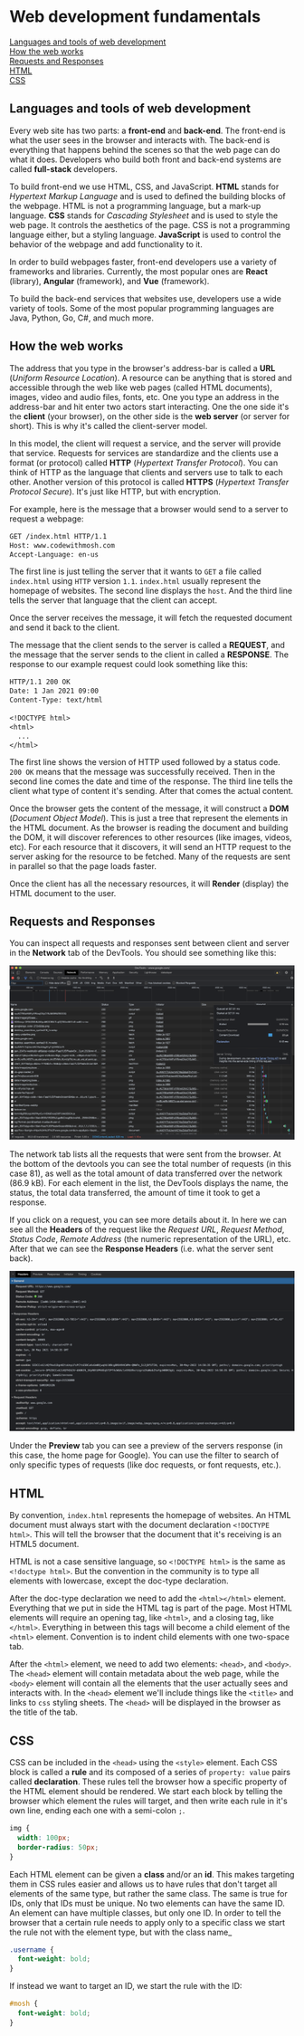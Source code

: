 # Web development fundamentals

[Languages and tools of web development](#languages-and-tools-of-web-development)  
[How the web works](#how-the-web-works)  
[Requests and Responses](#requests-and-responses)  
[HTML](#html)  
[CSS](#css)  

## Languages and tools of web development

Every web site has two parts: a **front-end** and **back-end**. The front-end is what the user sees in the browser and interacts with. The back-end is everything that happens behind the scenes so that the web page can do what it does. Developers who build both front and back-end systems are called **full-stack** developers.

To build front-end we use HTML, CSS, and JavaScript. **HTML** stands for *Hypertext Markup Language* and is used to defined the building blocks of the webpage. HTML is not a programming language, but a mark-up language. **CSS** stands for *Cascading Stylesheet* and is used to style the web page. It controls the aesthetics of the page. CSS is not a programming language either, but a styling language. **JavaScript** is used to control the behavior of the webpage and add functionality to it.

In order to build webpages faster, front-end developers use a variety of frameworks and libraries. Currently, the most popular ones are **React** (library), **Angular** (framework), and **Vue** (framework).

To build the back-end services that websites use, developers use a wide variety of tools. Some of the most popular programming languages are Java, Python, Go, C#, and much more.

## How the web works

The address that you type in the browser's address-bar is called a **URL** (*Uniform Resource Location*). A resource can be anything that is stored and accessible through the web like web pages (called HTML documents), images, video and audio files, fonts, etc. One you type an address in the address-bar and hit enter two actors start interacting. One the one side it's the **client** (your browser), on the other side is the **web server** (or server for short). This is why it's called the client-server model.

In this model, the client will request a service, and the server will provide that service. Requests for services are standardize and the clients use a format (or protocol) called **HTTP** (*Hypertext Transfer Protocol*). You can think of HTTP as the language that clients and servers use to talk to each other. Another version of this protocol is called **HTTPS** (*Hypertext Transfer Protocol Secure*). It's just like HTTP, but with encryption.

For example, here is the message that a browser would send to a server to request a webpage:

``` text
GET /index.html HTTP/1.1
Host: www.codewithmosh.com
Accept-Language: en-us
```

The first line is just telling the server that it wants to `GET` a file called `index.html` using `HTTP` version `1.1`. `index.html` usually represent the homepage of websites. The second line displays the `host`. And the third line tells the server that language that the client can accept.

Once the server receives the message, it will fetch the requested document and send it back to the client.

The message that the client sends to the server is called a **REQUEST**, and the message that the server sends to the client in called a **RESPONSE**. The response to our example request could look something like this:

``` text
HTTP/1.1 200 OK
Date: 1 Jan 2021 09:00
Content-Type: text/html

<!DOCTYPE html>
<html>
  ...
</html>
```

The first line shows the version of HTTP used followed by a status code. `200 OK` means that the message was successfully received. Then in the second line comes the date and time of the response. The third line tells the client what type of content it's sending. After that comes the actual content.

Once the browser gets the content of the message, it will construct a **DOM** (*Document Object Model*). This is just a tree that represent the elements in the HTML document. As the browser is reading the document and building the DOM, it will discover references to other resources (like images, videos, etc). For each resource that it discovers, it will send an HTTP request to the server asking for the resource to be fetched. Many of the requests are sent in parallel so that the page loads faster.

Once the client has all the necessary resources, it will **Render** (display) the HTML document to the user.

## Requests and Responses

You can inspect all requests and responses sent between client and server in the **Network** tab of the DevTools. You should see something like this:

![dev tools](img/01_devtools.png)

The network tab lists all the requests that were sent from the browser. At the bottom of the devtools you can see the total number of requests (in this case 81), as well as the total amount of data transferred over the network (86.9 kB). For each element in the list, the DevTools displays the name, the status, the total data transferred, the amount of time it took to get a response.

If you click on a request, you can see more details about it. In here we can see all the **Headers** of the request like the *Request URL*, *Request Method*, *Status Code*, *Remote Address* (the numeric representation of the URL), etc. After that we can see the **Response Headers** (i.e. what the server sent back).

![headers](img/02_headers.png)

Under the **Preview** tab you can see a preview of the servers response (in this case, the home page for Google). You can use the filter to search of only specific types of requests (like doc requests, or font requests, etc.).

## HTML

By convention, `index.html` represents the homepage of websites. An HTML document must always start with the document declaration `<!DOCTYPE html>`. This will tell the browser that the document that it's receiving is an HTML5 document.

HTML is not a case sensitive language, so `<!DOCTYPE html>` is the same as `<!doctype html>`. But the convention in the community is to type all elements with lowercase, except the doc-type declaration.

After the doc-type declaration we need to add the `<html></html>` element. Everything that we put in side the HTML tag is part of the page. Most HTML elements will require an opening tag, like `<html>`, and a closing tag, like `</html>`. Everything in between this tags will become a child element of the `<html>` element. Convention is to indent child elements with one two-space tab.

After the `<html>` element, we need to add two elements: `<head>`, and `<body>`. The `<head>` element will contain metadata about the web page, while the `<body>` element will contain all the elements that the user actually sees and interacts with. In the `<head>` element we'll include things like the `<title>` and links to `css` styling sheets. The `<head>` will be displayed in the browser as the title of the tab.

## CSS

CSS can be included in the `<head>` using the `<style>` element. Each CSS block is called a **rule** and its composed of a series of `property: value` pairs called **declaration**. These rules tell the browser how a specific property of the HTML element should be rendered. We start each block by telling the browser which element the rules will target, and then write each rule in it's own line, ending each one with a semi-colon `;`.

``` css
img {
  width: 100px;
  border-radius: 50px;
}
```

Each HTML element can be given a **class** and/or an **id**. This makes targeting them in CSS rules easier and allows us to have rules that don't target all elements of the same type, but rather the same class. The same is true for IDs, only that IDs must be unique. No two elements can have the same ID. An element can have multiple classes, but only one ID. In order to tell the browser that a certain rule needs to apply only to a specific class we start the rule not with the element type, but with the class name_

``` css
.username {
  font-weight: bold;
}
```

If instead we want to target an ID, we start the rule with the ID:

``` css
#mosh {
  font-weight: bold;
}
```
